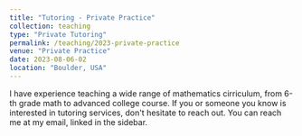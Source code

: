 ```yaml
---
title: "Tutoring - Private Practice"
collection: teaching
type: "Private Tutoring"
permalink: /teaching/2023-private-practice
venue: "Private Practice"
date: 2023-08-06-02
location: "Boulder, USA"
---
```


I have experience teaching a wide range of mathematics cirriculum, from 6-th grade math to advanced college course. If you or someone you know is interested in tutoring services, don't hesitate to reach out. You can reach me at my email, linked in the sidebar. 